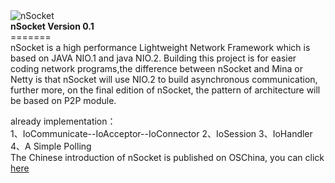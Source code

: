 <img src="http://static.oschina.net/uploads/space/2012/1210/132949_56uu_589742.jpg" alt="nSocket"/>
<br/>
<strong>nSocket Version 0.1</strong>
<br/>
=======<br/>
nSocket is a high performance Lightweight Network Framework which is based on JAVA NIO.1
and java NIO.2. Building this project is for easier coding network programs,the difference 
between nSocket and Mina or Netty is that nSocket will use NIO.2 to build asynchronous 
communication, further more, on the final edition of nSocket, the pattern of architecture
will be based on P2P module.  <br/>

already implementation：<br/>
1、IoCommunicate--IoAcceptor--IoConnector
2、IoSession
3、IoHandler
4、A Simple Polling
<br/>
The Chinese introduction of nSocket is published on OSChina, you can click 
<a href="http://my.oschina.net/ielts0909/blog/94803">here</a>

